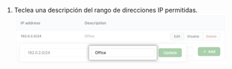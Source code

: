 1. Teclea una descripción del rango de direcciones IP permitidas. ![Campo clave para agregar un nombre a la dirección IP](/assets/images/help/security/ip-address-edit-name-field.png)
